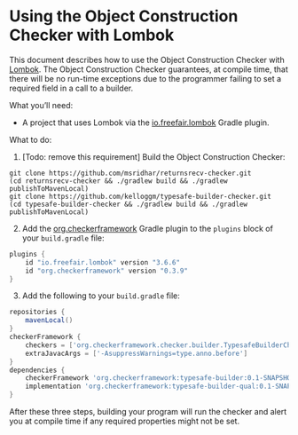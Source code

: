 # Using the Object Construction Checker with Lombok

This document describes how to use the Object Construction Checker with
[Lombok](https://projectlombok.org).
The Object Construction Checker guarantees, at compile time, that there
will be no run-time exceptions due to the programmer failing to set a
required field in a call to a builder.

What you’ll need:
* A project that uses Lombok via the [io.freefair.lombok](https://plugins.gradle.org/plugin/io.freefair.lombok) Gradle plugin.

What to do:

1. [Todo: remove this requirement]
Build the Object Construction Checker:
```
git clone https://github.com/msridhar/returnsrecv-checker.git
(cd returnsrecv-checker && ./gradlew build && ./gradlew publishToMavenLocal)
git clone https://github.com/kelloggm/typesafe-builder-checker.git
(cd typesafe-builder-checker && ./gradlew build && ./gradlew publishToMavenLocal)
```

2. Add the [org.checkerframework](https://plugins.gradle.org/plugin/org.checkerframework) Gradle plugin to the `plugins` block of your `build.gradle` file:

```groovy
plugins {
    id "io.freefair.lombok" version "3.6.6"
    id "org.checkerframework" version "0.3.9"
}
```

3. Add the following to your `build.gradle` file:

```groovy
repositories {
    mavenLocal()
}
checkerFramework {
    checkers = ['org.checkerframework.checker.builder.TypesafeBuilderChecker']
    extraJavacArgs = ['-AsuppressWarnings=type.anno.before']
}
dependencies {
    checkerFramework 'org.checkerframework:typesafe-builder:0.1-SNAPSHOT'
    implementation 'org.checkerframework:typesafe-builder-qual:0.1-SNAPSHOT'
}
```


After these three steps, building your program will run the checker and alert you at compile time if any required properties might not be set.
